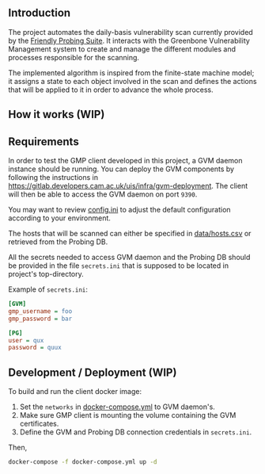 ## Introduction
The project automates the daily-basis vulnerability scan currently provided by the [Friendly Probing Suite](https://gitlab.developers.cam.ac.uk/uis/infra/probing). It interacts with the Greenbone Vulnerability Management system to create and manage the different modules and processes responsible for the scanning.

The implemented algorithm is inspired from the finite-state machine model; it assigns a state to each object involved in the scan and defines the actions that will be applied to it in order to advance the whole process.

## How it works (WIP)

## Requirements
In order to test the GMP client developed in this project, a GVM daemon instance should be running. You can deploy the GVM components by following the instructions in https://gitlab.developers.cam.ac.uk/uis/infra/gvm-deployment. The client will then be able to access the GVM daemon on port `9390`.

You may want to review [config.ini](./config.ini) to adjust the default configuration according to your environment. 

The hosts that will be scanned can either be specified in [data/hosts.csv](./data/hosts.csv) or retrieved from the Probing DB.

All the secrets needed to access GVM daemon and the Probing DB should be provided in the file `secrets.ini` that is supposed to be located in project's top-directory.

Example of `secrets.ini`:
```ini
[GVM]
gmp_username = foo
gmp_password = bar

[PG]
user = qux
password = quux
```

## Development / Deployment (WIP)
To build and run the client docker image:
1. Set the `networks` in [docker-compose.yml](./docker-compose.yml) to GVM daemon's.
2. Make sure GMP client is mounting the volume containing the GVM certificates.
3. Define the GVM and Probing DB connection credentials in `secrets.ini`.

Then,
```bash
docker-compose -f docker-compose.yml up -d
```

